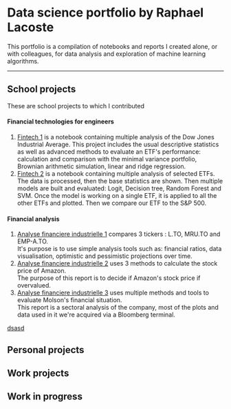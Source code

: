 # Data science portfolio by Raphael Lacoste
This portfolio is a compilation of notebooks and reports I created alone, or with colleagues, for data analysis and exploration of machine learning algorithms.
***

## School projects
These are school projects to which I contributed

#### Financial technologies for engineers
1. [Fintech 1](Projects/Fintech_1.ipynb) is a notebook containing multiple analysis of the Dow Jones Industrial Average. This project includes the usual descriptive statistics as well as advanced methods to evaluate an ETF's performance: calculation and comparison with the minimal variance portfolio, Brownian arithmetic simulation, linear and ridge regression.
2. [Fintech 2](Projects/Fintech_2.ipynb) is a notebook containing multiple analysis of selected ETFs. The data is processed, then the base statistics are shown. Then multiple models are built and evaluated: Logit, Decision tree, Random Forest and SVM. Once the model is working on a single ETF, it is applied to all the other ETFs and plotted. Then we compare our ETF to the S&P 500.

#### Financial analysis
1. [Analyse financiere industrielle 1](Projects/Analyse_financiere_industrielle_1.pdf) compares 3 tickers : L.TO, MRU.TO and EMP-A.TO.   
It's purpose is to use simple analysis tools such as: financial ratios, data visualisation, optimistic and pessimistic projections over time.
2. [Analyse financiere industrielle 2](Projects/Analyse_financiere_industrielle_2.pdf) uses 3 methods to calculate the stock price of Amazon.  
The purpose of this report is to decide if Amazon's stock price if overvalued.
3. [Analyse financiere industrielle 3](Projects/Analyse_financiere_industrielle_3.pdf) uses multiple methods and tools to evaluate Molson's financial situation.  
This report is a sectoral analysis of the company, most of the plots and data used in it we're acquired via a Bloomberg terminal.

[dsasd](Projects/Devoir1.log)
## Personal projects

## Work projects

## Work in progress
